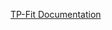 

[TP-Fit Documentation](http://htmlpreview.github.io/?https://github.com/MHee/TP-Fit/blob/master/Doc/index.htm)
